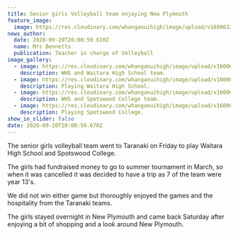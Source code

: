 ```yaml
---
title: Senior girls Volleyball team enjoying New Plymouth
feature_image:
  image: https://res.cloudinary.com/whanganuihigh/image/upload/v1600632166/News/playing.jpg
news_author:
  date: 2020-09-20T20:00:59.610Z
  name: Mrs Bennetts
  publication: Teacher in charge of Volleyball
image_gallery:
  - image: https://res.cloudinary.com/whanganuihigh/image/upload/v1600632140/News/both_teams.jpg
    description: WHS and Waitara High School team.
  - image: https://res.cloudinary.com/whanganuihigh/image/upload/v1600632166/News/playing.jpg
    description: Playing Waitara High School.
  - image: https://res.cloudinary.com/whanganuihigh/image/upload/v1600632192/News/team_shot.jpg
    description: WHS and Spotswood College team.
  - image: https://res.cloudinary.com/whanganuihigh/image/upload/v1600632215/News/playing_2.jpg
    description: Playing Spotswood College.
show_in_slider: false
date: 2020-09-20T20:00:59.670Z
---
```

The senior girls volleyball team went to Taranaki on Friday to play Waitara High School and Spotswood College.  

The girls had fundraised money to go to summer tournament in March, so when it was cancelled it was decided to have a trip as 7 of the team were year 13's.  

We did not win either game but thoroughly enjoyed the games and the hospitality from the Taranaki teams.  

The girls stayed overnight in New Plymouth and came back Saturday after enjoying a bit of shopping and a look around New Plymouth.  